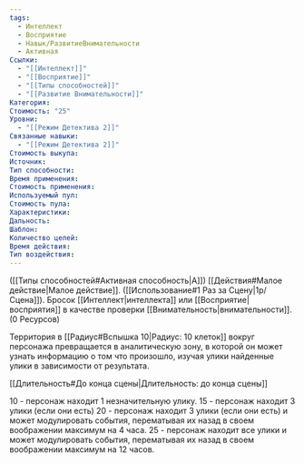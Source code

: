 ```yaml
---
tags:
  - Интеллект
  - Восприятие
  - Навык/РазвитиеВнимательности
  - Активная
Ссылки:
  - "[[Интеллект]]"
  - "[[Восприятие]]"
  - "[[Типы способностей]]"
  - "[[Развитие Внимательности]]"
Категория: 
Стоимость: "25"
Уровни:
  - "[[Режим Детектива 2]]"
Связанные навыки:
  - "[[Режим Детектива 2]]"
Стоимость выкупа:
Источник:
Тип способности:
Время применения:
Стоимость применения:
Используемый пул:
Стоимость пула:
Характеристики:
Дальность:
Шаблон:
Количество целей:
Время действия:
Тип воздействия:
---
```

([[Типы способностей#Активная способность|А]]) [[Действия#Малое действие|Малое действие]]. ([[Использование#1 Раз за Сцену|1р/Сцена]]). Бросок [[Интеллект|интеллекта]] или [[Восприятие|восприятия]] в качестве проверки [[Внимательность|внимательности]]. (0 Ресурсов)

Территория в [[Радиус#Вспышка 10|Радиус: 10 клеток]] вокруг персонажа превращается в аналитическую зону, в которой он может узнать информацию о том что произошло, изучая улики найденные улики в зависимости от результата.

[[Длительность#До конца сцены|Длительность: до конца сцены]]

10 - персонаж находит 1 незначительную улику.
15 - персонаж находит 3 улики (если они есть)
20 - персонаж находит 3 улики (если они есть) и может модулировать события, перематывая их назад в своем воображении максимум на 4 часа. 
25 - персонаж находит все улики и может модулировать события, перематывая их назад в своем воображении максимум на 12 часов. 



